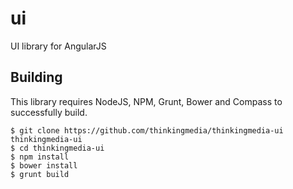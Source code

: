 # ui
UI library for AngularJS

## Building

This library requires NodeJS, NPM, Grunt, Bower and Compass to successfully build.

```
$ git clone https://github.com/thinkingmedia/thinkingmedia-ui thinkingmedia-ui
$ cd thinkingmedia-ui
$ npm install
$ bower install
$ grunt build
```